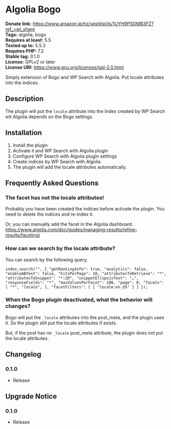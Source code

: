 # Algolia Bogo #
**Donate link:** https://www.amazon.jp/hz/wishlist/ls/1UYH9PSDMB3FZ?ref_=wl_share  
**Tags:** algolia, bogo  
**Requires at least:** 5.5  
**Tested up to:** 5.5.3  
**Requires PHP:** 7.2  
**Stable tag:** 0.1.0  
**License:** GPLv2 or later  
**License URI:** https://www.gnu.org/licenses/gpl-2.0.html  

Simply extension of Bogo and WP Search with Algolia.
Put locale attributes into the indices.

## Description ##

The plugin will put the `locale` attribute into the Index created by WP Search wit Algolia depends on the Bogo settings.

## Installation ##

1. Install the plugin
2. Activate it and WP Search with Algolia plugin
3. Configure WP Search with Algolia plugin settings
4. Create indices by WP Search with Algolia
5. The plugin will add the locale attributes automatically.

## Frequently Asked Questions ##

### The facet has not the locale attributes! ###

Probably you have been created the indices before activate the plugin.
You need to delete the indices and re-index it.

Or, you can manually add the facet in the Algolia dashboard.
https://www.algolia.com/doc/guides/managing-results/refine-results/faceting/

### How can we search by the locale attribute? ###

You can search by the following query.

`index.search("", {
 "getRankingInfo": true,
 "analytics": false,
 "enableABTest": false,
 "hitsPerPage": 10,
 "attributesToRetrieve": "*",
 "attributesToSnippet": "*:20",
 "snippetEllipsisText": "…",
 "responseFields": "*",
 "maxValuesPerFacet": 100,
 "page": 0,
 "facets": [
  "*",
  "locale",
 ],
 "facetFilters": [
  [
   "locale:en_US"
  ]
 ]
});`

### When the Bogo plugin deactivated, what the behavior will changes? ###

Bogo will put the `_locale` attributes into the post_meta, and the plugin uses it.
So the plugin still put the locale attributes if exists.

But, if the post has no `_locale` post_meta attribute, the plugin does not put the locale attributes.

## Changelog ##

### 0.1.0 ###
* Release

## Upgrade Notice ##

### 0.1.0 ###
* Release